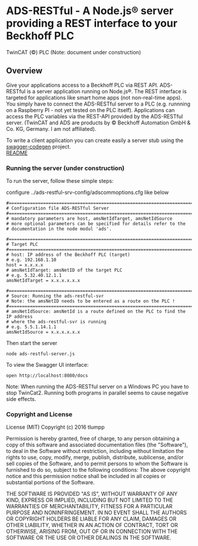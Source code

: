 # ADS-RESTful - A Node.js® server providing a REST interface to your Beckhoff PLC
 TwinCAT (©) PLC (Note: document under construction)

## Overview
Give your applications access to a Beckhoff PLC via REST API.
ADS-RESTful is a server application running on Node.js®.
The REST interface is targeted for applications like smart home apps
(not non-real-time apps). You simply have to connect the ADS-RESTful server
to a PLC (e.g. runnning on a Raspberry PI - not yet tested on the PLC itself).
Applications can access the PLC variables via the REST-API provided by the
ADS-RESTful server. (TwinCAT and ADS are products by © Beckhoff Automation
GmbH & Co. KG, Germany. I am not affiliated).

To write a client application you can create easily a server stub using the
[swagger-codegen](https://github.com/swagger-api/swagger-codegen) project.   
[README](https://github.com/swagger-api/swagger-codegen/blob/master/README.md)

### Running the server (under construction)
To run the server, follow these simple steps:

configure ../ads-restful-srv-config/adscommoptions.cfg like below

```
#==============================================================================
# Configuration file ADS-RESTful Server
#==============================================================================
# mandatory parameters are host, amsNetIdTarget, amsNetIdSource
# more optional parameters can be specified for details refer to the
# documentation in the node modul 'ads'.

#==============================================================================
# Target PLC
#==============================================================================
# host: IP address of the Beckhoff PLC (target)
# e.g. 192.168.1.10
host = x.x.x.x
# amsNetIdTarget: amsNetID of the target PLC
# e.g. 5.32.40.12.1.1
amsNetIdTarget = x.x.x.x.x.x

#==============================================================================
# Source: Running the ads-restful-svr
# Note: the amsNetID needs to be entered as a route on the PLC !
#==============================================================================
# amsNetIdSource: amsNetId is a route defined on the PLC to find the IP address
# where the ads-restful-svr is running
# e.g. 5.5.1.14.1.1
amsNetIdSource = x.x.x.x.x.x
```

Then start the server

```
node ads-restful-server.js
```

To view the Swagger UI interface:

```
open http://localhost:8080/docs
```

Note: When running the ADS-RESTful server on a Windows PC you have to stop
TwinCat2. Running both programs in parallel seems to cause negative side effects.

### Copyright and License
License (MIT)
Copyright (c) 2016 tlumpp

Permission is hereby granted, free of charge, to any person obtaining a
copy of this software and associated documentation files (the "Software"),
to deal in the Software without restriction, including without limitation
the rights to use, copy, modify, merge, publish, distribute, sublicense,
and/or sell copies of the Software, and to permit persons to whom the
Software is furnished to do so, subject to the following conditions:
The above copyright notice and this permission notice shall be included
in all copies or substantial portions of the Software.

THE SOFTWARE IS PROVIDED "AS IS", WITHOUT WARRANTY OF ANY KIND, EXPRESS OR
IMPLIED, INCLUDING BUT NOT LIMITED TO THE WARRANTIES OF MERCHANTABILITY,
FITNESS FOR A PARTICULAR PURPOSE AND NONINFRINGEMENT. IN NO EVENT SHALL
THE AUTHORS OR COPYRIGHT HOLDERS BE LIABLE FOR ANY CLAIM, DAMAGES OR
OTHER LIABILITY, WHETHER IN AN ACTION OF CONTRACT, TORT OR OTHERWISE, ARISING
FROM, OUT OF OR IN CONNECTION WITH THE SOFTWARE OR THE USE OR OTHER DEALINGS
IN THE SOFTWARE.
